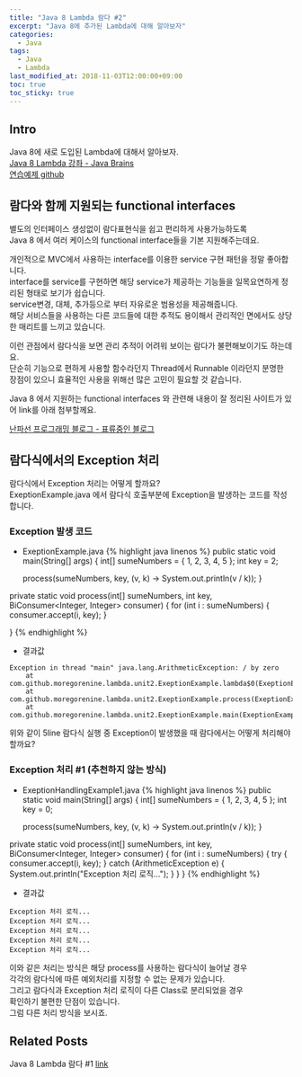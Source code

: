 ```yaml
---
title: "Java 8 Lambda 람다 #2"
excerpt: "Java 8에 추가된 Lambda에 대해 알아보자"
categories: 
  - Java
tags: 
  - Java
  - Lambda
last_modified_at: 2018-11-03T12:00:00+09:00
toc: true
toc_sticky: true
---
```


## Intro
Java 8에 새로 도입된 Lambda에 대해서 알아보자.  
[Java 8 Lambda 강좌 - Java Brains](https://javabrains.io/courses/java_lambdabasics/ "Java 8 Lambda 강좌 Link")  
[연습예제 github](https://github.com/moregorenine/study/tree/master/core-java/ "연습예제 github Link")

## 람다와 함께 지원되는 functional interfaces
별도의 인터페이스 생성없이 람다표현식을 쉽고 편리하게 사용가능하도록   
Java 8 에서 여러 케이스의 functional interface들을 기본 지원해주는데요.  

개인적으로 MVC에서 사용하는 interface를 이용한 service 구현 패턴을 정말 좋아합니다.  
interface를 service를 구현하면 해당 service가 제공하는 기능들을 일목요연하게 정리된 형태로 보기가 쉽습니다.  
service변경, 대체, 추가등으로 부터 자유로운 범용성을 제공해줍니다.  
해당 서비스들을 사용하는 다른 코드들에 대한 추적도 용이해서 관리적인 면에서도 상당한 매리트를 느끼고 있습니다.  

이런 관점에서 람다식을 보면 관리 추적이 어려워 보이는 람다가 불편해보이기도 하는데요.  
단순히 기능으로 편하게 사용할 함수라던지 Thread에서 Runnable 이라던지 분명한 장점이 있으니 효율적인 사용을 위해선 많은 고민이 필요할 것 같습니다.  

Java 8 에서 지원하는 functional interfaces 와 관련해 내용이 잘 정리된 사이트가 있어 link를 아래 첨부할께요.  

[난파선 프로그래밍 블로그 - 표류중인 블로그](http://napasun-programming.tistory.com/25 "자바에서 제공하는 함수형 인터페이스")  

## 람다식에서의 Exception 처리
람다식에서 Exception 처리는 어떻게 할까요?  
ExeptionExample.java 에서 람다식 호출부분에 Exception을 발생하는 코드를 작성합니다.

### Exception 발생 코드
- ExeptionExample.java
{% highlight java linenos %}
public static void main(String[] args) {
	int[] sumeNumbers = { 1, 2, 3, 4, 5 };
	int key = 2;

	process(sumeNumbers, key, (v, k) -> System.out.println(v / k));
}

private static void process(int[] sumeNumbers, int key, BiConsumer<Integer, Integer> consumer) {
	for (int i : sumeNumbers) {
		consumer.accept(i, key);
	}

}
{% endhighlight %}
- 결과값
```
Exception in thread "main" java.lang.ArithmeticException: / by zero
	at com.github.moregorenine.lambda.unit2.ExeptionExample.lambda$0(ExeptionExample.java:11)
	at com.github.moregorenine.lambda.unit2.ExeptionExample.process(ExeptionExample.java:16)
	at com.github.moregorenine.lambda.unit2.ExeptionExample.main(ExeptionExample.java:11)
```
위와 같이 5line 람다식 실행 중 Exception이 발생했을 때 람다에서는 어떻게 처리해야 할까요?

### Exception 처리 #1 (추천하지 않는 방식)
- ExeptionHandlingExample1.java
{% highlight java linenos %}
public static void main(String[] args) {
	int[] sumeNumbers = { 1, 2, 3, 4, 5 };
	int key = 0;

	process(sumeNumbers, key, (v, k) -> System.out.println(v / k));
}

private static void process(int[] sumeNumbers, int key, BiConsumer<Integer, Integer> consumer) {
	for (int i : sumeNumbers) {
		try {
			consumer.accept(i, key);
		} catch (ArithmeticException e) {
			System.out.println("Exception 처리 로직...");
		}
	}
}
{% endhighlight %}
- 결과값
```
Exception 처리 로직...
Exception 처리 로직...
Exception 처리 로직...
Exception 처리 로직...
Exception 처리 로직...
```
이와 같은 처리는 방식은 해당 process를 사용하는 람다식이 늘어날 경우  
각각의 람다식에 따른 예외처리를 지정할 수 없는 문제가 있습니다.  
그리고 람다식과 Exception 처리 로직이 다른 Class로 분리되었을 경우  
확인하기 불편한 단점이 있습니다.  
그럼 다른 처리 방식을 보시죠.  

## Related Posts
Java 8 Lambda 람다 #1 [link](https://moregorenine.github.io/java/lambda-1/ "Java 8 Lambda 람다 #1")